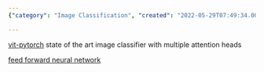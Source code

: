 ```yaml
---
{"category": "Image Classification", "created": "2022-05-29T07:49:34.000Z", "date": "2022-05-29 07:49:34", "description": "This article discusses image and cloth classification using advanced models such as vit-pytorch and a feed forward neural network. The vit-pytorch model employs multiple attention heads for efficient image classification, while the feed forward neural network is specifically designed for cloth classification. Both models can be found on their respective GitHub repositories.", "modified": "2022-09-17T11:39:30.114Z", "tags": ["cloth classification", "image classification", "stub"], "title": "Image Classification, Cloth Classification"}

---
```


[vit-pytorch](https://github.com/lucidrains/vit-pytorch) state of the art image classifier with multiple attention heads

[feed forward neural network](https://github.com/arnab39/Cloth_Classification_DeepLearning)
